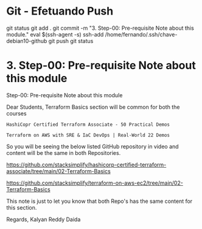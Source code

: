 
# ############################################################################
# ############################################################################
# ############################################################################
# Git - Efetuando Push

git status
git add .
git commit -m "3. Step-00: Pre-requisite Note about this module."
eval $(ssh-agent -s)
ssh-add /home/fernando/.ssh/chave-debian10-github
git push
git status


# ############################################################################
# ############################################################################
# ############################################################################
# 3. Step-00: Pre-requisite Note about this module

Step-00: Pre-requisite Note about this module

Dear Students,
Terraform Basics section will be common for both the courses

    HashiCopr Certified Terraform Associate - 50 Practical Demos

    Terraform on AWS with SRE & IaC DevOps | Real-World 22 Demos

So you will be seeing the below listed GitHub repository in video and content will be the same in both Repositories.

https://github.com/stacksimplify/hashicorp-certified-terraform-associate/tree/main/02-Terraform-Basics

https://github.com/stacksimplify/terraform-on-aws-ec2/tree/main/02-Terraform-Basics

This note is just to let you know that both Repo's has the same content for this section.


Regards,
Kalyan Reddy Daida